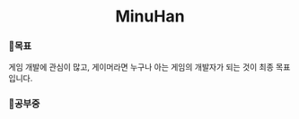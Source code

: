 <h1 align="center"> MinuHan</h1>

<h3>🤗목표</h3>
게임 개발에 관심이 많고, 게이머라면 누구나 아는 게임의 개발자가 되는 것이 최종 목표입니다.


<h3>🦢공부중</h3>
<img src="https://img.shields.io/badge/Unity-lightgrey?style=flat-square&logo=Unity&logoColor=white" style="height : auto; margin-left : 10px; margin-right : 10px;>
<img src="https://img.shields.io/badge/c++-00599C?style=flat-square&logo=c%2B%2B&logoColor=white" style="height : auto; margin-left : 10px; margin-right : 10px;> &nbsp 
                                                                                                 
<h3>🛠사용언어</h3>
                                                                                                             
                                                                                                             
**mwj1205/mwj1205** is a ✨ _special_ ✨ repository because its `README.md` (this file) appears on your GitHub profile.

Here are some ideas to get you started:

- 🔭 I’m currently working on ...
- 🌱 I’m currently learning ...
- 👯 I’m looking to collaborate on ...
- 🤔 I’m looking for help with ...
- 💬 Ask me about ...
- 📫 How to reach me: ...
- 😄 Pronouns: ...
- ⚡ Fun fact: ...
-->
